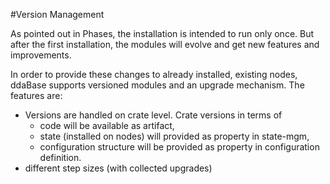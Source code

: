 #Version Management

As pointed out in Phases, the installation is intended to run only once. But after the first installation, the modules will evolve and get new features and improvements. 

In order to provide these changes to already installed, existing nodes, ddaBase supports versioned modules and an upgrade mechanism. The features are:
* Versions are handled on crate level. Crate versions in terms of 
  * code will be available as artifact,
  * state (installed on nodes) will provided as property in state-mgm,
  * configuration structure will be provided as property in configuration definition.
* different step sizes (with collected upgrades)